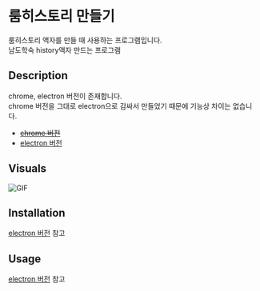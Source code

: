 # 룸히스토리 만들기
룸히스토리 액자를 만들 때 사용하는 프로그램입니다.  
남도학숙 history액자 만드는 프로그램
## Description
chrome, electron 버전이 존재합니다.  
chrome 버전을 그대로 electron으로 감싸서 만들었기 때문에 기능상 차이는 없습니다.
- ~~[chrome 버전](https://github.com/HanSangKkyu/excel-to-history/tree/master/chrome-room_history)~~
- [electron 버전](https://github.com/HanSangKkyu/excel-to-history/tree/master/electron-room_history)

## Visuals
![GIF](https://user-images.githubusercontent.com/31759313/100969255-2b12d680-3576-11eb-98da-fec4743c91e4.gif)

## Installation
[electron 버전](https://github.com/HanSangKkyu/excel-to-history/tree/master/electron-room_history) 참고
## Usage
[electron 버전](https://github.com/HanSangKkyu/excel-to-history/tree/master/electron-room_history) 참고
